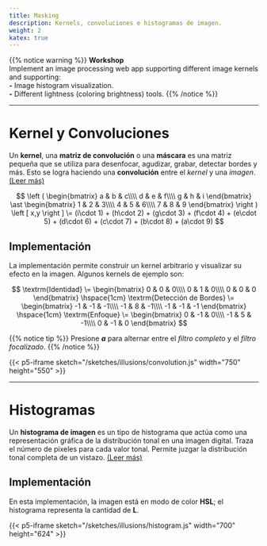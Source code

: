 ```yaml
---
title: Masking
description: Kernels, convoluciones e histogramas de imagen.
weight: 2
katex: true
---
```


{{% notice warning %}}
**Workshop**  
Implement an image processing web app supporting different image kernels and supporting:  
**-** Image histogram visualization.  
**-** Different lightness (coloring brightness) tools.
{{% /notice %}}

---

# Kernel y Convoluciones

Un **kernel**, una **matriz de convolución** o una **máscara** es una matriz pequeña que se utiliza para desenfocar, agudizar, grabar, detectar bordes y más. Esto se logra haciendo una **convolución** entre el _kernel_ y una _imagen_. [(Leer más)](https://en.wikipedia.org/wiki/Kernel_%28image_processing%29#Convolution)

$$
\left (
\begin{bmatrix}
a & b & c\\\\
d & e & f\\\\
g & h & i
\end{bmatrix}
\ast 
\begin{bmatrix}
1 & 2 & 3\\\\
4 & 5 & 6\\\\
7 & 8 & 9
\end{bmatrix}
\right )
\left [ x,y \right ]
\=
(i\cdot 1) + (h\cdot 2) + (g\cdot 3) + (f\cdot 4) + (e\cdot 5) + (d\cdot 6) + (c\cdot 7) + (b\cdot 8) + (a\cdot 9)
$$

## Implementación

La implementación permite construir un kernel arbitrario y visualizar su efecto en la imagen. Algunos kernels de ejemplo son:

$$
\textrm{Identidad}
\=
\begin{bmatrix}
0 & 0 & 0\\\\
0 & 1 & 0\\\\
0 & 0 & 0
\end{bmatrix}
\hspace{1cm}
\textrm{Detección de Bordes}
\=
\begin{bmatrix}
-1 & -1 & -1\\\\
-1 &  8 & -1\\\\
-1 & -1 & -1
\end{bmatrix}
\hspace{1cm}
\textrm{Enfoque}
\=
\begin{bmatrix}
 0 & -1 &  0\\\\
-1 &  5 & -1\\\\
 0 & -1 &  0
\end{bmatrix}
$$

{{% notice tip %}}
Presione _**a**_ para alternar entre el _filtro completo_ y el _filtro focalizado_.
{{% /notice %}}

{{< p5-iframe sketch="/sketches/illusions/convolution.js" width="750" height="550" >}}

---

# Histogramas

Un **histograma de imagen** es un tipo de histograma que actúa como una representación gráfica de la distribución tonal en una imagen digital. Traza el número de píxeles para cada valor tonal. Permite juzgar la distribución tonal completa de un vistazo. [(Leer más)](https://en.wikipedia.org/wiki/Image_histogram)

## Implementación

En esta implementación, la imagen está en modo de color **HSL**; el histograma representa la cantidad de **L**.

{{< p5-iframe sketch="/sketches/illusions/histogram.js" width="700" height="624" >}}